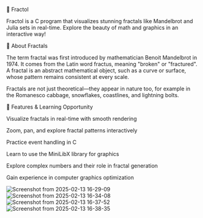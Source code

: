 🌌 Fractol

Fractol is a C program that visualizes stunning fractals like Mandelbrot and Julia sets in real-time. Explore the beauty of math and graphics in an interactive way!

🔹 About Fractals

The term fractal was first introduced by mathematician Benoit Mandelbrot in 1974. It comes from the Latin word fractus, meaning "broken" or "fractured". A fractal is an abstract mathematical object, such as a curve or surface, whose pattern remains consistent at every scale.

Fractals are not just theoretical—they appear in nature too, for example in the Romanesco cabbage, snowflakes, coastlines, and lightning bolts.

🔹 Features & Learning Opportunity

Visualize fractals in real-time with smooth rendering

Zoom, pan, and explore fractal patterns interactively

Practice event handling in C

Learn to use the MiniLibX library for graphics

Explore complex numbers and their role in fractal generation

Gain experience in computer graphics optimization


![Screenshot from 2025-02-13 16-29-09](https://github.com/user-attachments/assets/f509e1be-8149-4ae7-a649-86a4915fdfe3)
![Screenshot from 2025-02-13 16-34-08](https://github.com/user-attachments/assets/1698c960-1748-4394-9e7c-caa605437cf1)
![Screenshot from 2025-02-13 16-37-52](https://github.com/user-attachments/assets/bae89777-307f-4d40-87ac-fb96956e4277)
![Screenshot from 2025-02-13 16-38-35](https://github.com/user-attachments/assets/ae3f66a7-5b2e-4251-af4b-dc34484d1e39)

